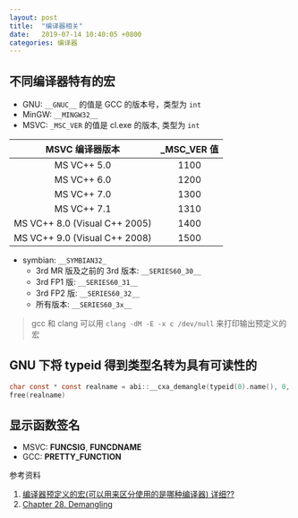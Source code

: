 ```yaml
---
layout: post
title:  "编译器相关"
date:   2019-07-14 10:40:05 +0800
categories: 编译器
---
```


## 不同编译器特有的宏

- GNU: `__GNUC__` 的值是 GCC 的版本号，类型为 `int`
- MinGW: `__MINGW32__`
- MSVC: `_MSC_VER` 的值是 cl.exe 的版本, 类型为 `int`

| MSVC 编译器版本 | _MSC_VER 值 |
| :---: | :---:|
| MS VC++ 5.0                   | 1100 |
| MS VC++ 6.0                   | 1200 |
| MS VC++ 7.0                   | 1300 |
| MS VC++ 7.1                   | 1310 |
| MS VC++ 8.0 (Visual C++ 2005) | 1400 |
| MS VC++ 9.0 (Visual C++ 2008) | 1500 |

- symbian: `__SYMBIAN32_`
  - 3rd MR 版及之前的 3rd 版本: `__SERIES60_30__`
  - 3rd FP1 版: `__SERIES60_31__`
  - 3rd FP2 版: `__SERIES60_32__`
  - 所有版本: `__SERIES60_3x__`

> gcc 和 clang 可以用 `clang -dM -E -x c /dev/null` 来打印输出预定义的宏

## GNU 下将 typeid 得到类型名转为具有可读性的

```c
char const * const realname = abi::__cxa_demangle(typeid(0).name(), 0, 0, 0);
free(realname)
```

## 显示函数签名

- MSVC: __FUNCSIG__, __FUNCDNAME__
- GCC: __PRETTY_FUNCTION__


参考资料

1. [编译器预定义的宏(可以用来区分使用的是哪种编译器) 详细??](https://zhidao.baidu.com/question/239754894534682724.html)
2. [Chapter 28. Demangling](https://gcc.gnu.org/onlinedocs/libstdc++/manual/ext_demangling.html)

